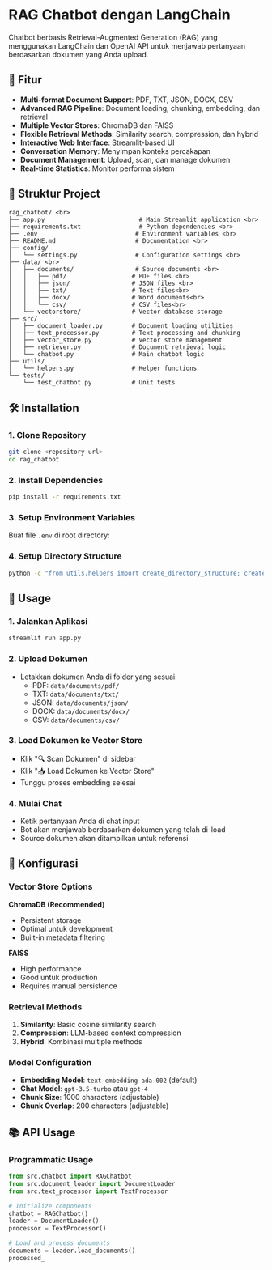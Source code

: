 # RAG Chatbot dengan LangChain

Chatbot berbasis Retrieval-Augmented Generation (RAG) yang menggunakan LangChain dan OpenAI API untuk menjawab pertanyaan berdasarkan dokumen yang Anda upload.

## 🚀 Fitur

- **Multi-format Document Support**: PDF, TXT, JSON, DOCX, CSV
- **Advanced RAG Pipeline**: Document loading, chunking, embedding, dan retrieval
- **Multiple Vector Stores**: ChromaDB dan FAISS
- **Flexible Retrieval Methods**: Similarity search, compression, dan hybrid
- **Interactive Web Interface**: Streamlit-based UI
- **Conversation Memory**: Menyimpan konteks percakapan
- **Document Management**: Upload, scan, dan manage dokumen
- **Real-time Statistics**: Monitor performa sistem

## 📁 Struktur Project

```
rag_chatbot/ <br>
├── app.py                          # Main Streamlit application <br>
├── requirements.txt                # Python dependencies <br>
├── .env                           # Environment variables <br>
├── README.md                      # Documentation <br>
├── config/
│   └── settings.py                # Configuration settings <br>
├── data/ <br>
│   ├── documents/                 # Source documents <br>
│   │   ├── pdf/                  # PDF files <br>
│   │   ├── json/                 # JSON files <br>
│   │   ├── txt/                  # Text files<br>
│   │   ├── docx/                 # Word documents<br>
│   │   └── csv/                  # CSV files<br>
│   └── vectorstore/              # Vector database storage
├── src/
│   ├── document_loader.py        # Document loading utilities
│   ├── text_processor.py         # Text processing and chunking
│   ├── vector_store.py           # Vector store management
│   ├── retriever.py              # Document retrieval logic
│   └── chatbot.py                # Main chatbot logic
├── utils/
│   └── helpers.py                # Helper functions
└── tests/
    └── test_chatbot.py           # Unit tests
```

## 🛠️ Installation

### 1. Clone Repository

```bash
git clone <repository-url>
cd rag_chatbot
```

### 2. Install Dependencies

```bash
pip install -r requirements.txt
```

### 3. Setup Environment Variables

Buat file `.env` di root directory:


### 4. Setup Directory Structure

```bash
python -c "from utils.helpers import create_directory_structure; create_directory_structure()"
```

## 🚀 Usage

### 1. Jalankan Aplikasi

```bash
streamlit run app.py
```

### 2. Upload Dokumen

- Letakkan dokumen Anda di folder yang sesuai:
  - PDF: `data/documents/pdf/`
  - TXT: `data/documents/txt/`
  - JSON: `data/documents/json/`
  - DOCX: `data/documents/docx/`
  - CSV: `data/documents/csv/`

### 3. Load Dokumen ke Vector Store

- Klik "🔍 Scan Dokumen" di sidebar
- Klik "📥 Load Dokumen ke Vector Store"
- Tunggu proses embedding selesai

### 4. Mulai Chat

- Ketik pertanyaan Anda di chat input
- Bot akan menjawab berdasarkan dokumen yang telah di-load
- Source dokumen akan ditampilkan untuk referensi

## 🔧 Konfigurasi

### Vector Store Options

**ChromaDB (Recommended)**
- Persistent storage
- Optimal untuk development
- Built-in metadata filtering

**FAISS**
- High performance
- Good untuk production
- Requires manual persistence

### Retrieval Methods

1. **Similarity**: Basic cosine similarity search
2. **Compression**: LLM-based context compression
3. **Hybrid**: Kombinasi multiple methods

### Model Configuration

- **Embedding Model**: `text-embedding-ada-002` (default)
- **Chat Model**: `gpt-3.5-turbo` atau `gpt-4`
- **Chunk Size**: 1000 characters (adjustable)
- **Chunk Overlap**: 200 characters (adjustable)

## 📚 API Usage

### Programmatic Usage

```python
from src.chatbot import RAGChatbot
from src.document_loader import DocumentLoader
from src.text_processor import TextProcessor

# Initialize components
chatbot = RAGChatbot()
loader = DocumentLoader()
processor = TextProcessor()

# Load and process documents
documents = loader.load_documents()
processed_